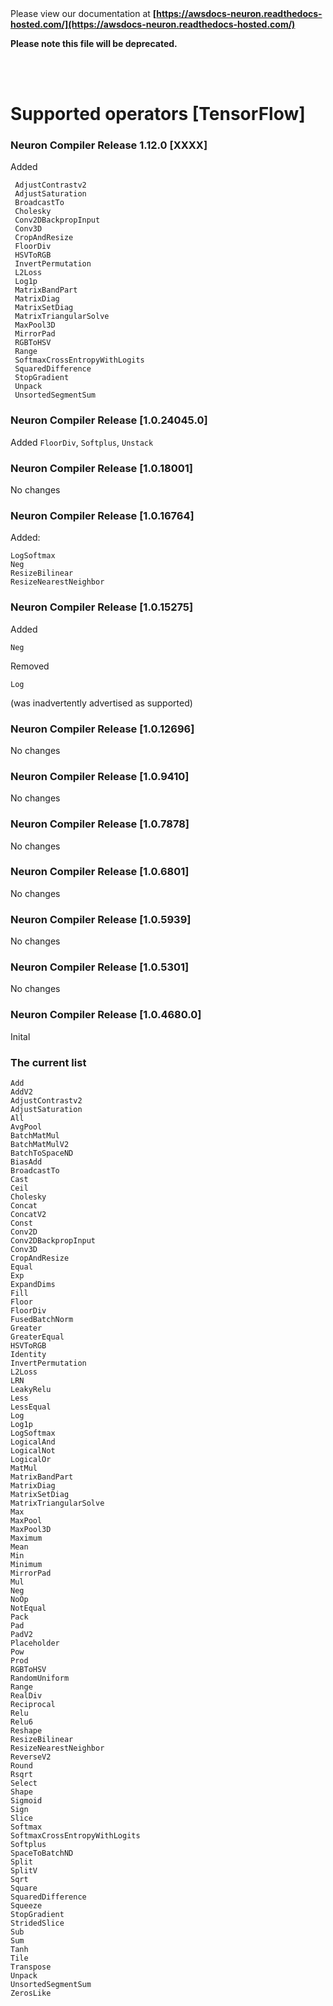 </br>
</br>

Please view our documentation at **[https://awsdocs-neuron.readthedocs-hosted.com/](https://awsdocs-neuron.readthedocs-hosted.com/)** 

**Please note this file will be deprecated.**

</br>
</br>



# Supported operators [TensorFlow]

### Neuron Compiler Release 1.12.0 [XXXX]
Added
```
 AdjustContrastv2
 AdjustSaturation
 BroadcastTo
 Cholesky
 Conv2DBackpropInput
 Conv3D
 CropAndResize
 FloorDiv
 HSVToRGB
 InvertPermutation
 L2Loss
 Log1p
 MatrixBandPart
 MatrixDiag
 MatrixSetDiag
 MatrixTriangularSolve
 MaxPool3D
 MirrorPad
 RGBToHSV
 Range
 SoftmaxCrossEntropyWithLogits
 SquaredDifference
 StopGradient
 Unpack
 UnsortedSegmentSum
```

### Neuron Compiler Release [1.0.24045.0]

Added ```FloorDiv```, ```Softplus```, ```Unstack```


### Neuron Compiler Release [1.0.18001]

No changes


### Neuron Compiler Release [1.0.16764]

Added:   
```
LogSoftmax
Neg
ResizeBilinear
ResizeNearestNeighbor
```

### Neuron Compiler Release [1.0.15275]

Added 
``` 
Neg 
```

Removed
```
Log
``` 
(was inadvertently advertised as supported)


### Neuron Compiler Release [1.0.12696]

No changes

### Neuron Compiler Release [1.0.9410]

No changes

### Neuron Compiler Release [1.0.7878]

No changes

### Neuron Compiler Release [1.0.6801]

No changes

### Neuron Compiler Release [1.0.5939]

No changes

### Neuron Compiler Release [1.0.5301]

No changes

### Neuron Compiler Release [1.0.4680.0]

Inital

### The current list

```
Add
AddV2
AdjustContrastv2
AdjustSaturation
All
AvgPool
BatchMatMul
BatchMatMulV2
BatchToSpaceND
BiasAdd
BroadcastTo
Cast
Ceil
Cholesky
Concat
ConcatV2
Const
Conv2D
Conv2DBackpropInput
Conv3D
CropAndResize
Equal
Exp
ExpandDims
Fill
Floor
FloorDiv
FusedBatchNorm
Greater
GreaterEqual
HSVToRGB
Identity
InvertPermutation
L2Loss
LRN
LeakyRelu
Less
LessEqual
Log
Log1p
LogSoftmax
LogicalAnd
LogicalNot
LogicalOr
MatMul
MatrixBandPart
MatrixDiag
MatrixSetDiag
MatrixTriangularSolve
Max
MaxPool
MaxPool3D
Maximum
Mean
Min
Minimum
MirrorPad
Mul
Neg
NoOp
NotEqual
Pack
Pad
PadV2
Placeholder
Pow
Prod
RGBToHSV
RandomUniform
Range
RealDiv
Reciprocal
Relu
Relu6
Reshape
ResizeBilinear
ResizeNearestNeighbor
ReverseV2
Round
Rsqrt
Select
Shape
Sigmoid
Sign
Slice
Softmax
SoftmaxCrossEntropyWithLogits
Softplus
SpaceToBatchND
Split
SplitV
Sqrt
Square
SquaredDifference
Squeeze
StopGradient
StridedSlice
Sub
Sum
Tanh
Tile
Transpose
Unpack
UnsortedSegmentSum
ZerosLike
```


